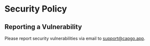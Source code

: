 # Security Policy

## Reporting a Vulnerability

Please report security vulnerabilities via email to [support@capgo.app](mailto:support@capgo.app).
